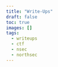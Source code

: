 ```yaml
---
title: "Write-Ups"
draft: false
toc: true
images: []
tags:
  - writeups
  - ctf
  - nsec
  - northsec
---
```

